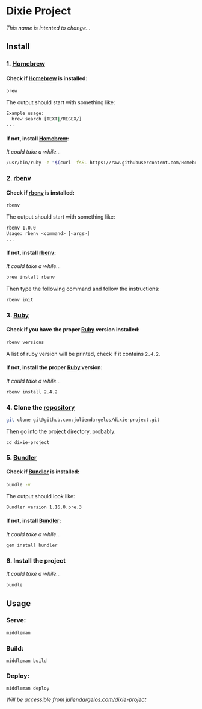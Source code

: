 # Dixie Project

*This name is intented to change...*

## Install

### 1. [Homebrew](https://brew.sh/index_fr.html)

#### Check if [Homebrew](https://brew.sh/index_fr.html) is installed:

```bash
brew
```

The output should start with something like:

```bash
Example usage:
  brew search [TEXT|/REGEX/]
...
```

#### If not, install [Homebrew](https://brew.sh/index_fr.html):

*It could take a while...*

```bash
/usr/bin/ruby -e "$(curl -fsSL https://raw.githubusercontent.com/Homebrew/install/master/install)"
```

### 2. [rbenv](https://github.com/rbenv/rbenv)

#### Check if [rbenv](https://github.com/rbenv/rbenv) is installed:

```bash
rbenv
```

The output should start with something like:

```bash
rbenv 1.0.0
Usage: rbenv <command> [<args>]
...
```

#### If not, install [rbenv](https://github.com/rbenv/rbenv):

*It could take a while...*

```bash
brew install rbenv
```

Then type the following command and follow the instructions:

```bash
rbenv init
```

### 3. [Ruby](http://ruby-doc.org)

#### Check if you have the proper [Ruby](http://ruby-doc.org) version installed:

```bash
rbenv versions
```

A list of ruby version will be printed, check if it contains `2.4.2`.

#### If not, install the proper [Ruby](http://ruby-doc.org) version:

*It could take a while...*

```bash
rbenv install 2.4.2
```

### 4. Clone the [repository](https://www.github.com/juliendargelos/dixie-project)

```bash
git clone git@github.com:juliendargelos/dixie-project.git
```

Then go into the project directory, probably:

```
cd dixie-project
```

### 5. [Bundler](http://bundler.io)

#### Check if [Bundler](http://bundler.io) is installed:

```bash
bundle -v
```

The output should look like:

```bash
Bundler version 1.16.0.pre.3
```

#### If not, install [Bundler](http://bundler.io):

*It could take a while...*

```bash
gem install bundler
```

### 6. Install the project 

*It could take a while...*

```
bundle
```

## Usage

### Serve:

```bash
middleman
```

### Build:

```
middleman build
```

### Deploy:

```
middleman deploy
```

*Will be accessible from [juliendargelos.com/dixie-project](http://juliendargelos.com/dixie-project/)*
